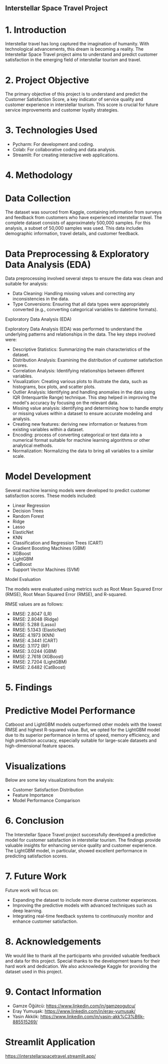 ## Interstellar Space Travel Project   
# 1. Introduction  
  
Interstellar travel has long captured the imagination of humanity. With technological advancements, this dream is becoming a reality. The Interstellar Space Travel project aims to understand and predict customer satisfaction in the emerging field of interstellar tourism and travel.  
# 2. Project Objective  
  
The primary objective of this project is to understand and predict the Customer Satisfaction Score, a key indicator of service quality and customer experience in interstellar tourism. This score is crucial for future service improvements and customer loyalty strategies.  
# 3. Technologies Used  
  
   - Pycharm: For development and coding.  
   - Colab: For collaborative coding and data analysis.  
   - Streamlit: For creating interactive web applications.  
  
# 4. Methodology  
# Data Collection  
  
The dataset was sourced from Kaggle, containing information from surveys and feedback from customers who have experienced interstellar travel. The complete dataset consists of approximately 500,000 samples. For this analysis, a subset of 50,000 samples was used. This data includes demographic information, travel details, and customer feedback.
# Data Preprocessing & Exploratory Data Analysis (EDA)  
Data preprocessing involved several steps to ensure the data was clean and suitable for analysis:
   - Data Cleaning: Handling missing values and correcting any inconsistencies in the data.
   - Type Conversions: Ensuring that all data types were appropriately converted (e.g., converting categorical variables to datetime formats).

Exploratory Data Analysis (EDA)

Exploratory Data Analysis (EDA) was performed to understand the underlying patterns and relationships in the data. The key steps involved were:  
   - Descriptive Statistics: Summarizing the main characteristics of the dataset.  
   - Distribution Analysis: Examining the distribution of customer satisfaction scores.  
   - Correlation Analysis: Identifying relationships between different variables.  
   - Visualization: Creating various plots to illustrate the data, such as histograms, box plots, and scatter plots.  
   - Outlier Analysis: Identifying and handling anomalies in the data using IQR (Interquartile Range) technique. This step helped in improving the model's accuracy by focusing on the relevant data.  
   - Missing value analysis: identifying and determining how to handle empty or missing values within a dataset to ensure accurate modeling and analysis.  
   - Creating new features: deriving new information or features from existing variables within a dataset.  
   - Encoding: process of converting categorical or text data into a numerical format suitable for machine learning algorithms or other analytical methods.  
   - Normalization: Normalizing the data to bring all variables to a similar scale.  

# Model Development  
    
Several machine learning models were developed to predict customer satisfaction scores. These models included:    
    
  - Linear Regression  
  - Decision Trees  
  - Random Forest  
  - Ridge  
  - Lasso  
  - ElasticNet  
  - KNN  
  - Classification and Regression Trees (CART)  
  - Gradient Boosting Machines (GBM)  
  - XGBoost  
  - LightGBM  
  - CatBoost  
  - Support Vector Machines (SVM)  
  
Model Evaluation
  
The models were evaluated using metrics such as Root Mean Squared Error (RMSE), Root Mean Squared Error (RMSE), and R-squared. 

RMSE values are as follows:  
- RMSE: 2.8047 (LR) 
- RMSE: 2.8048 (Ridge) 
- RMSE: 5.288 (Lasso) 
- RMSE: 5.1343 (ElasticNet) 
- RMSE: 4.1973 (KNN) 
- RMSE: 4.3441 (CART) 
- RMSE: 3.1172 (RF) 
- RMSE: 3.0244 (GBM) 
- RMSE: 2.7618 (XGBoost) 
- RMSE: 2.7204 (LightGBM) 
- RMSE: 2.6482 (CatBoost)
# 5. Findings  
# Predictive Model Performance

Catboost and LightGBM models outperformed other models with the lowest RMSE and highest R-squared value. But, we opted for the LightGBM model due to its superior performance in terms of speed, memory efficiency, and high prediction accuracy, especially suitable for large-scale datasets and high-dimensional feature spaces.
  
# Visualizations
  
Below are some key visualizations from the analysis:  
  - Customer Satisfaction Distribution  
  - Feature Importance  
  - Model Performance Comparison  
 
# 6. Conclusion

The Interstellar Space Travel project successfully developed a predictive model for customer satisfaction in interstellar tourism. The findings provide valuable insights for enhancing service quality and customer experience. The LightGBM model, in particular, showed excellent performance in predicting satisfaction scores.
# 7. Future Work

Future work will focus on:

  - Expanding the dataset to include more diverse customer experiences.  
  - Improving the predictive models with advanced techniques such as deep learning.  
  - Integrating real-time feedback systems to continuously monitor and enhance customer satisfaction.  

# 8. Acknowledgements

We would like to thank all the participants who provided valuable feedback and data for this project. Special thanks to the development teams for their hard work and dedication. We also acknowledge Kaggle for providing the dataset used in this project.
# 9. Contact Information
  
- Gamze Öğütcü: https://www.linkedin.com/in/gamzeogutcu/  
- Eray Yumuşak: https://www.linkedin.com/in/eray-yumusak/  
- Yasin Akkök: https://www.linkedin.com/in/yasin-akk%C3%B6k-885515269/  

# Streamlit Application  
https://interstellarspacetravel.streamlit.app/
